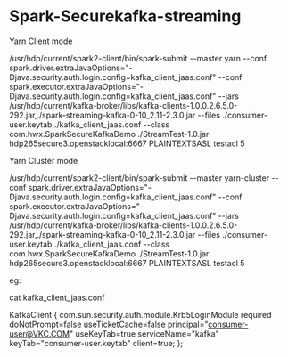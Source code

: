 # Spark-Securekafka-streaming
Yarn Client mode

/usr/hdp/current/spark2-client/bin/spark-submit --master yarn  --conf spark.driver.extraJavaOptions="-Djava.security.auth.login.config=kafka_client_jaas.conf" --conf spark.executor.extraJavaOptions="-Djava.security.auth.login.config=kafka_client_jaas.conf"  --jars /usr/hdp/current/kafka-broker/libs/kafka-clients-1.0.0.2.6.5.0-292.jar,./spark-streaming-kafka-0-10_2.11-2.3.0.jar  --files ./consumer-user.keytab,./kafka_client_jaas.conf --class com.hwx.SparkSecureKafkaDemo ./StreamTest-1.0.jar  hdp265secure3.openstacklocal:6667 PLAINTEXTSASL testacl 5

Yarn Cluster mode

/usr/hdp/current/spark2-client/bin/spark-submit --master yarn-cluster  --conf spark.driver.extraJavaOptions="-Djava.security.auth.login.config=kafka_client_jaas.conf" --conf spark.executor.extraJavaOptions="-Djava.security.auth.login.config=kafka_client_jaas.conf"  --jars /usr/hdp/current/kafka-broker/libs/kafka-clients-1.0.0.2.6.5.0-292.jar,./spark-streaming-kafka-0-10_2.11-2.3.0.jar  --files ./consumer-user.keytab,./kafka_client_jaas.conf --class com.hwx.SparkSecureKafkaDemo ./StreamTest-1.0.jar  hdp265secure3.openstacklocal:6667 PLAINTEXTSASL testacl 5

eg:

cat kafka_client_jaas.conf

KafkaClient {
  com.sun.security.auth.module.Krb5LoginModule required
  doNotPrompt=false
  useTicketCache=false
  principal="consumer-user@VKC.COM"
  useKeyTab=true
  serviceName="kafka"
  keyTab="consumer-user.keytab"
  client=true;
};
